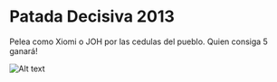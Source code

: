 Patada Decisiva 2013
====================
Pelea como Xiomi o JOH por las cedulas del pueblo. Quien consiga 5 ganará!

![Alt text](https://raw.github.com/Rosalila/PatadaDecisiva2013/master/assets/gfx/main_menu_bg.png "Screenshot")
